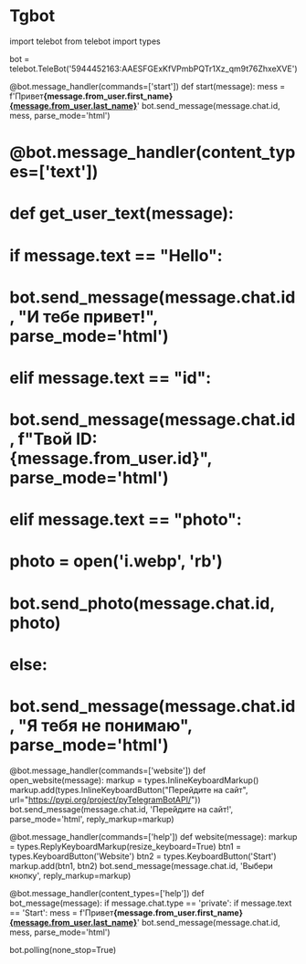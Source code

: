 # Tgbot
import telebot
from telebot import types

bot = telebot.TeleBot('5944452163:AAESFGExKfVPmbPQTr1Xz_qm9t76ZhxeXVE')


@bot.message_handler(commands=['start'])
def start(message):
    mess = f'Привет<b>{message.from_user.first_name} <u>{message.from_user.last_name}</u></b>'
    bot.send_message(message.chat.id, mess, parse_mode='html')


# @bot.message_handler(content_types=['text'])
# def get_user_text(message):
#     if message.text == "Hello":
#         bot.send_message(message.chat.id, "И тебе привет!", parse_mode='html')
#     elif message.text == "id":
#         bot.send_message(message.chat.id, f"Твой ID: {message.from_user.id}", parse_mode='html')
#     elif message.text == "photo":
#         photo = open('i.webp', 'rb')
#         bot.send_photo(message.chat.id, photo)
#     else:
#         bot.send_message(message.chat.id, "Я тебя не понимаю", parse_mode='html')


@bot.message_handler(commands=['website'])
def open_website(message):
    markup = types.InlineKeyboardMarkup()
    markup.add(types.InlineKeyboardButton("Перейдите на сайт", url="https://pypi.org/project/pyTelegramBotAPI/"))
    bot.send_message(message.chat.id, 'Перейдите на сайт!', parse_mode='html', reply_markup=markup)


@bot.message_handler(commands=['help'])
def website(message):
    markup = types.ReplyKeyboardMarkup(resize_keyboard=True)
    btn1 = types.KeyboardButton('Website')
    btn2 = types.KeyboardButton('Start')
    markup.add(btn1, btn2)
    bot.send_message(message.chat.id, 'Выбери кнопку', reply_markup=markup)


@bot.message_handler(content_types=['help'])
def bot_message(message):
    if message.chat.type == 'private':
        if message.text == 'Start':
            mess = f'Привет<b>{message.from_user.first_name} <u>{message.from_user.last_name}</u></b>'
            bot.send_message(message.chat.id, mess, parse_mode='html')


bot.polling(none_stop=True)
